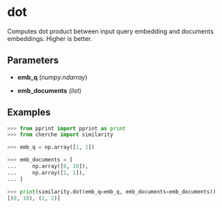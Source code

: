 # dot

Computes dot product between input query embedding and documents embeddings. Higher is better.



## Parameters

- **emb_q** (*numpy.ndarray*)

- **emb_documents** (*list*)



## Examples

```python
>>> from pprint import pprint as print
>>> from cherche import similarity

>>> emb_q = np.array([1, 1])

>>> emb_documents = [
...     np.array([0, 10]),
...     np.array([1, 1]),
... ]

>>> print(similarity.dot(emb_q=emb_q, emb_documents=emb_documents))
[(0, 10), (1, 2)]
```


